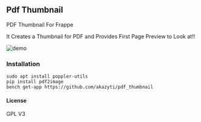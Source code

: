 ## Pdf Thumbnail

PDF Thumbnail For Frappe 

It Creates a Thumbnail for PDF and Provides First Page Preview to Look at!!

![demo](https://user-images.githubusercontent.com/30781942/161962590-291a6074-42fd-405e-a0dd-aaf2a3a2cd17.png)



### Installation

```
sudo apt install poppler-utils
pip install pdf2image
bench get-app https://github.com/akazyti/pdf_thumbnail
```



#### License

GPL V3
